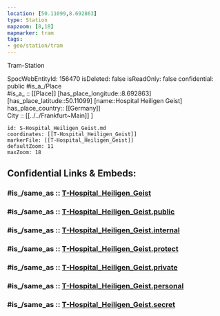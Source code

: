 ```yaml
---
location: [50.11099,8.692863] 
type: Station 
mapzoom: [8,18] 
mapmarker: tram 
tags:
- geo/station/tram
---
```


Tram-Station

SpocWebEntityId: 156470
isDeleted: false
isReadOnly: false
confidential: public
#is_a_/Place  
#is_a_ :: [[Place]] 
[has_place_longitude::8.692863] 
[has_place_latitude::50.11099] 
[name::Hospital Heiligen Geist] 
has_place_country:: [[Germany]]  
City :: [[../../Frankfurt~Main]] ] 


```leaflet
id: S-Hospital_Heiligen_Geist.md
coordinates: [[T-Hospital_Heiligen_Geist]] 
markerFile: [[T-Hospital_Heiligen_Geist]] 
defaultZoom: 11 
maxZoom: 18
```


## Confidential Links & Embeds: 

### #is_/same_as :: [T-Hospital_Heiligen_Geist](/_Standards/Earth/Continent/Europe/Europe~Central/Germany/Germany~West/Hessen/counties~Hessen/Frankfurt~Main/Stations-FFM~T/T-Hospital_Heiligen_Geist.md) 

### #is_/same_as :: [T-Hospital_Heiligen_Geist.public](/_public/Earth/Continent/Europe/Europe~Central/Germany/Germany~West/Hessen/counties~Hessen/Frankfurt~Main/Stations-FFM~T/T-Hospital_Heiligen_Geist.public.md) 

### #is_/same_as :: [T-Hospital_Heiligen_Geist.internal](/_internal/Earth/Continent/Europe/Europe~Central/Germany/Germany~West/Hessen/counties~Hessen/Frankfurt~Main/Stations-FFM~T/T-Hospital_Heiligen_Geist.internal.md) 

### #is_/same_as :: [T-Hospital_Heiligen_Geist.protect](/_protect/Earth/Continent/Europe/Europe~Central/Germany/Germany~West/Hessen/counties~Hessen/Frankfurt~Main/Stations-FFM~T/T-Hospital_Heiligen_Geist.protect.md) 

### #is_/same_as :: [T-Hospital_Heiligen_Geist.private](/_private/Earth/Continent/Europe/Europe~Central/Germany/Germany~West/Hessen/counties~Hessen/Frankfurt~Main/Stations-FFM~T/T-Hospital_Heiligen_Geist.private.md) 

### #is_/same_as :: [T-Hospital_Heiligen_Geist.personal](/_personal/Earth/Continent/Europe/Europe~Central/Germany/Germany~West/Hessen/counties~Hessen/Frankfurt~Main/Stations-FFM~T/T-Hospital_Heiligen_Geist.personal.md) 

### #is_/same_as :: [T-Hospital_Heiligen_Geist.secret](/_secret/Earth/Continent/Europe/Europe~Central/Germany/Germany~West/Hessen/counties~Hessen/Frankfurt~Main/Stations-FFM~T/T-Hospital_Heiligen_Geist.secret.md)

